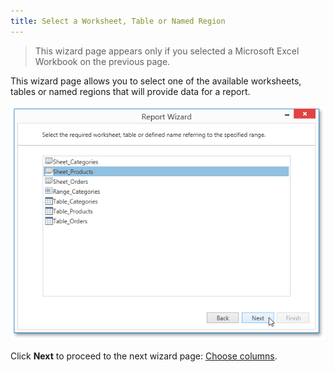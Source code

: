 ```yaml
---
title: Select a Worksheet, Table or Named Region
---
```

> This wizard page appears only if you selected a Microsoft Excel Workbook on the previous page.

This wizard page allows you to select one of the available worksheets, tables or named regions that will provide data for a report.

![WpfReportWizard_Excel_SelectWorksheet](../../../../../../images/Img122201.png)

Click **Next** to proceed to the next wizard page: [Choose columns](../../../../../../../interface-elements-for-desktop/articles/report-designer/report-designer-for-wpf/report-wizard/data-bound-report/connect-to-an-excel-data-source/choose-columns.md).
